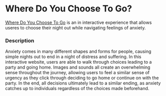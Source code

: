 # Where Do You Choose To Go?
[Where Do You Choose To Go](https://anyaball.github.io/iml300/project-1/) is an in interactive experience that allows useres to choose their night out while navigating feelings of anxiety.
### Description
Anxiety comes in many different shapes and forms for people, causing simple nights out to end in a night of distress and suffering. In this interactive website, users are able to walk through choices leading to a party and going home. Images and sounds all create an overwhelming sense throughout the journey, allowing users to feel a similar sense of urgency as they click through deciding to go home or continue on with the party. In the end, all decisions ultimately lead to a similar ending, as anxiety catches up to individuals regardless of the choices made beforehand. 

